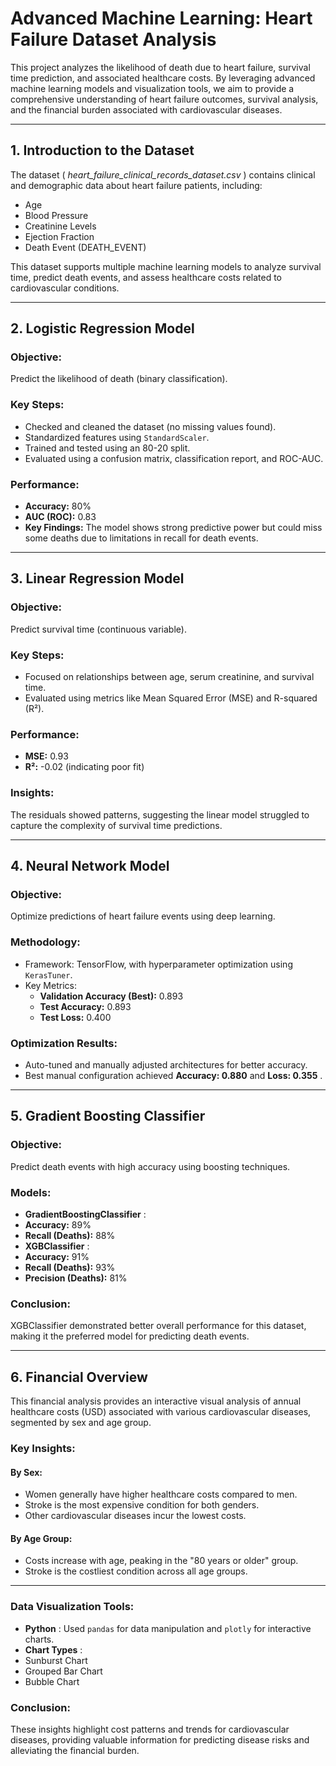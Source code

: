 # Advanced Machine Learning: Heart Failure Dataset Analysis

This project analyzes the likelihood of death due to heart failure, survival time prediction, and associated healthcare costs. By leveraging advanced machine learning models and visualization tools, we aim to provide a comprehensive understanding of heart failure outcomes, survival analysis, and the financial burden associated with cardiovascular diseases.

---

## **1. Introduction to the Dataset**

The dataset ( *heart_failure_clinical_records_dataset.csv* ) contains clinical and demographic data about heart failure patients, including:

* Age
* Blood Pressure
* Creatinine Levels
* Ejection Fraction
* Death Event (DEATH_EVENT)

This dataset supports multiple machine learning models to analyze survival time, predict death events, and assess healthcare costs related to cardiovascular conditions.

---

## **2. Logistic Regression Model**

### **Objective:**

Predict the likelihood of death (binary classification).

### **Key Steps:**

* Checked and cleaned the dataset (no missing values found).
* Standardized features using `StandardScaler`.
* Trained and tested using an 80-20 split.
* Evaluated using a confusion matrix, classification report, and ROC-AUC.

### **Performance:**

* **Accuracy:** 80%
* **AUC (ROC):** 0.83
* **Key Findings:** The model shows strong predictive power but could miss some deaths due to limitations in recall for death events.

---

## **3. Linear Regression Model**

### **Objective:**

Predict survival time (continuous variable).

### **Key Steps:**

* Focused on relationships between age, serum creatinine, and survival time.
* Evaluated using metrics like Mean Squared Error (MSE) and R-squared (R²).

### **Performance:**

* **MSE:** 0.93
* **R²:** -0.02 (indicating poor fit)

### **Insights:**

The residuals showed patterns, suggesting the linear model struggled to capture the complexity of survival time predictions.

---

## **4. Neural Network Model**

### **Objective:**

Optimize predictions of heart failure events using deep learning.

### **Methodology:**

* Framework: TensorFlow, with hyperparameter optimization using `KerasTuner`.
* Key Metrics:
  * **Validation Accuracy (Best):** 0.893
  * **Test Accuracy:** 0.893
  * **Test Loss:** 0.400

### **Optimization Results:**

* Auto-tuned and manually adjusted architectures for better accuracy.
* Best manual configuration achieved **Accuracy: 0.880** and  **Loss: 0.355** .

---

## **5. Gradient Boosting Classifier**

### **Objective:**

Predict death events with high accuracy using boosting techniques.

### **Models:**

* **GradientBoostingClassifier** :
* **Accuracy:** 89%
* **Recall (Deaths):** 88%
* **XGBClassifier** :
* **Accuracy:** 91%
* **Recall (Deaths):** 93%
* **Precision (Deaths):** 81%

### **Conclusion:**

XGBClassifier demonstrated better overall performance for this dataset, making it the preferred model for predicting death events.

---

## **6. Financial Overview**

This financial analysis provides an interactive visual analysis of annual healthcare costs (USD) associated with various cardiovascular diseases, segmented by sex and age group.

### **Key Insights:**

#### **By Sex:**

* Women generally have higher healthcare costs compared to men.
* Stroke is the most expensive condition for both genders.
* Other cardiovascular diseases incur the lowest costs.

#### **By Age Group:**

* Costs increase with age, peaking in the "80 years or older" group.
* Stroke is the costliest condition across all age groups.

---

### **Data Visualization Tools:**

* **Python** : Used `pandas` for data manipulation and `plotly` for interactive charts.
* **Chart Types** :
* Sunburst Chart
* Grouped Bar Chart
* Bubble Chart

### **Conclusion:**

These insights highlight cost patterns and trends for cardiovascular diseases, providing valuable information for predicting disease risks and alleviating the financial burden.
